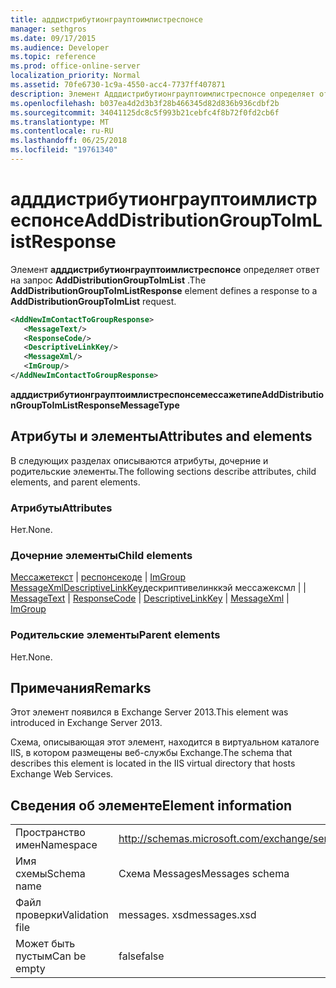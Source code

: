 ```yaml
---
title: адддистрибутионграуптоимлистреспонсе
manager: sethgros
ms.date: 09/17/2015
ms.audience: Developer
ms.topic: reference
ms.prod: office-online-server
localization_priority: Normal
ms.assetid: 70fe6730-1c9a-4550-acc4-7737ff407871
description: Элемент Адддистрибутионграуптоимлистреспонсе определяет ответ на запрос AddDistributionGroupToImList.
ms.openlocfilehash: b037ea4d2d3b3f28b466345d82d836b936cdbf2b
ms.sourcegitcommit: 34041125dc8c5f993b21cebfc4f8b72f0fd2cb6f
ms.translationtype: MT
ms.contentlocale: ru-RU
ms.lasthandoff: 06/25/2018
ms.locfileid: "19761340"
---
```

# <a name="adddistributiongrouptoimlistresponse"></a><span data-ttu-id="116ef-103">адддистрибутионграуптоимлистреспонсе</span><span class="sxs-lookup"><span data-stu-id="116ef-103">AddDistributionGroupToImListResponse</span></span>

<span data-ttu-id="116ef-104">Элемент **адддистрибутионграуптоимлистреспонсе** определяет ответ на запрос **AddDistributionGroupToImList** .</span><span class="sxs-lookup"><span data-stu-id="116ef-104">The **AddDistributionGroupToImListResponse** element defines a response to a **AddDistributionGroupToImList** request.</span></span> 
  
```XML
<AddNewImContactToGroupResponse>
   <MessageText/>
   <ResponseCode/>
   <DescriptiveLinkKey/>
   <MessageXml/>
   <ImGroup/>
</AddNewImContactToGroupResponse>
```

 <span data-ttu-id="116ef-105">**адддистрибутионграуптоимлистреспонсемессажетипе**</span><span class="sxs-lookup"><span data-stu-id="116ef-105">**AddDistributionGroupToImListResponseMessageType**</span></span>
## <a name="attributes-and-elements"></a><span data-ttu-id="116ef-106">Атрибуты и элементы</span><span class="sxs-lookup"><span data-stu-id="116ef-106">Attributes and elements</span></span>

<span data-ttu-id="116ef-107">В следующих разделах описываются атрибуты, дочерние и родительские элементы.</span><span class="sxs-lookup"><span data-stu-id="116ef-107">The following sections describe attributes, child elements, and parent elements.</span></span>
  
### <a name="attributes"></a><span data-ttu-id="116ef-108">Атрибуты</span><span class="sxs-lookup"><span data-stu-id="116ef-108">Attributes</span></span>

<span data-ttu-id="116ef-109">Нет.</span><span class="sxs-lookup"><span data-stu-id="116ef-109">None.</span></span>
  
### <a name="child-elements"></a><span data-ttu-id="116ef-110">Дочерние элементы</span><span class="sxs-lookup"><span data-stu-id="116ef-110">Child elements</span></span>

<span data-ttu-id="116ef-111">[Мессажетекст](messagetext.md) | [респонсекоде](responsecode.md) | [ImGroup](imgroup.md) [MessageXml](messagexml.md)[DescriptiveLinkKey](descriptivelinkkey.md)дескриптивелинккэй мессажексмл |  | </span><span class="sxs-lookup"><span data-stu-id="116ef-111">[MessageText](messagetext.md) | [ResponseCode](responsecode.md) | [DescriptiveLinkKey](descriptivelinkkey.md) | [MessageXml](messagexml.md) | [ImGroup](imgroup.md)</span></span>
  
### <a name="parent-elements"></a><span data-ttu-id="116ef-112">Родительские элементы</span><span class="sxs-lookup"><span data-stu-id="116ef-112">Parent elements</span></span>

<span data-ttu-id="116ef-113">Нет.</span><span class="sxs-lookup"><span data-stu-id="116ef-113">None.</span></span>
  
## <a name="remarks"></a><span data-ttu-id="116ef-114">Примечания</span><span class="sxs-lookup"><span data-stu-id="116ef-114">Remarks</span></span>

<span data-ttu-id="116ef-115">Этот элемент появился в Exchange Server 2013.</span><span class="sxs-lookup"><span data-stu-id="116ef-115">This element was introduced in Exchange Server 2013.</span></span>
  
<span data-ttu-id="116ef-116">Схема, описывающая этот элемент, находится в виртуальном каталоге IIS, в котором размещены веб-службы Exchange.</span><span class="sxs-lookup"><span data-stu-id="116ef-116">The schema that describes this element is located in the IIS virtual directory that hosts Exchange Web Services.</span></span>
  
## <a name="element-information"></a><span data-ttu-id="116ef-117">Сведения об элементе</span><span class="sxs-lookup"><span data-stu-id="116ef-117">Element information</span></span>

|||
|:-----|:-----|
|<span data-ttu-id="116ef-118">Пространство имен</span><span class="sxs-lookup"><span data-stu-id="116ef-118">Namespace</span></span>  <br/> |http://schemas.microsoft.com/exchange/services/2006/messages  <br/> |
|<span data-ttu-id="116ef-119">Имя схемы</span><span class="sxs-lookup"><span data-stu-id="116ef-119">Schema name</span></span>  <br/> |<span data-ttu-id="116ef-120">Схема Messages</span><span class="sxs-lookup"><span data-stu-id="116ef-120">Messages schema</span></span>  <br/> |
|<span data-ttu-id="116ef-121">Файл проверки</span><span class="sxs-lookup"><span data-stu-id="116ef-121">Validation file</span></span>  <br/> |<span data-ttu-id="116ef-122">messages. xsd</span><span class="sxs-lookup"><span data-stu-id="116ef-122">messages.xsd</span></span>  <br/> |
|<span data-ttu-id="116ef-123">Может быть пустым</span><span class="sxs-lookup"><span data-stu-id="116ef-123">Can be empty</span></span>  <br/> |<span data-ttu-id="116ef-124">false</span><span class="sxs-lookup"><span data-stu-id="116ef-124">false</span></span>  <br/> |
   

